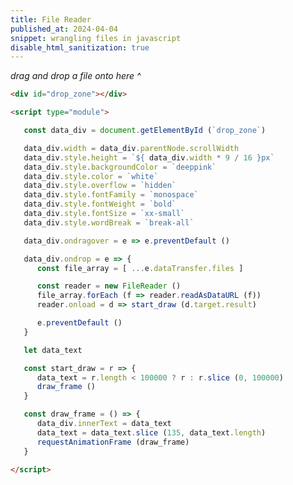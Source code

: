 ```yaml
---
title: File Reader
published_at: 2024-04-04
snippet: wrangling files in javascript
disable_html_sanitization: true
---
```



<div id="drop_zone"></div>

<script type="module">

   const data_div = document.getElementById (`drop_zone`)

   data_div.width = data_div.parentNode.scrollWidth
   data_div.style.height = `${ data_div.width * 9 / 16 }px`
   data_div.style.backgroundColor = `deeppink`
   data_div.style.color = `white`
   data_div.style.overflow = `hidden`
   data_div.style.fontFamily = `monospace`
   data_div.style.fontWeight = `bold`
   data_div.style.fontSize = `xx-small`
   data_div.style.wordBreak = `break-all`

   data_div.ondragover = e => e.preventDefault ()

   data_div.ondrop = e => {
      const file_array = [ ...e.dataTransfer.files ]

      const reader = new FileReader ()
      file_array.forEach (f => reader.readAsDataURL (f))
      reader.onload = d => start_draw (d.target.result)

      e.preventDefault ()
   }

   let data_text

   const start_draw = r => {
      data_text = r.length < 100000 ? r : r.slice (0, 100000)
      draw_frame ()
   }

   const draw_frame = () => {
      data_div.innerText = data_text
      data_text = data_text.slice (135, data_text.length)
      requestAnimationFrame (draw_frame)
   }

</script>

<em>drag and drop a file onto here ^</em>

```html
<div id="drop_zone"></div>

<script type="module">

   const data_div = document.getElementById (`drop_zone`)

   data_div.width = data_div.parentNode.scrollWidth
   data_div.style.height = `${ data_div.width * 9 / 16 }px`
   data_div.style.backgroundColor = `deeppink`
   data_div.style.color = `white`
   data_div.style.overflow = `hidden`
   data_div.style.fontFamily = `monospace`
   data_div.style.fontWeight = `bold`
   data_div.style.fontSize = `xx-small`
   data_div.style.wordBreak = `break-all`

   data_div.ondragover = e => e.preventDefault ()

   data_div.ondrop = e => {
      const file_array = [ ...e.dataTransfer.files ]

      const reader = new FileReader ()
      file_array.forEach (f => reader.readAsDataURL (f))
      reader.onload = d => start_draw (d.target.result)

      e.preventDefault ()
   }

   let data_text

   const start_draw = r => {
      data_text = r.length < 100000 ? r : r.slice (0, 100000)
      draw_frame ()
   }

   const draw_frame = () => {
      data_div.innerText = data_text
      data_text = data_text.slice (135, data_text.length)
      requestAnimationFrame (draw_frame)
   }

</script>
```